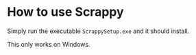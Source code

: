 # How to use Scrappy

Simply run the executable `ScrappySetup.exe` and it should install.

This only works on Windows.
